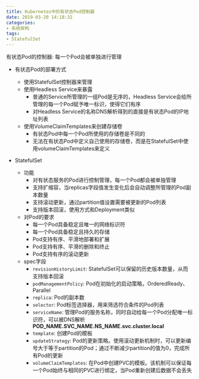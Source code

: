 ```yaml
---
title: Kubernetes中的有状态Pod控制器
date: 2019-03-20 14:18:32
categories: 
- 系统架构
tags: 
- StatefulSet
---
```


有状态Pod的控制器: 每一个Pod会被单独进行管理

- 有状态Pod的部署方式
  - 使用StatefulSet控制器来管理
  - 使用Headless Service来暴露
    - 普通的Service所管理的一组Pod是无序的，Headless Service会给所管理的每一个Pod赋予唯一标识，使得它们有序
    - 对Headless Service的名称DNS解析得到的直接是有状态Pod的IP地址列表
  - 使用VolumeClaimTemplates来创建存储卷
    - 有状态Pod中每一个Pod所使用的存储卷是不同的
    - 无法在有状态Pod中定义自己使用的存储卷，而是在StatefulSet中使用volumeClaimTemplates来定义

- StatefulSet
  - 功能
    - 对有状态服务的Pod进行控制管理，每一个Pod都会被单独管理
    - 支持扩缩容，当replicas字段值发生变化后会自动调整所管理的Pod副本数量
    - 支持滚动更新，通过partition值设置需要被更新的Pod列表
    - 支持版本回滚，使用方式和Deployment类似
  - 对Pod的要求
    - 每一个Pod具备稳定且唯一的网络标识符
    - 每一个Pod具备稳定且持久的存储
    - Pod支持有序、平滑地部署和扩展
    - Pod支持有序、平滑的删除和终止
    - Pod支持有序的滚动更新
  - spec字段
    - `revisionHistoryLimit`: StatefulSet可以保留的历史版本数量，从而支持版本回滚
    - `podManagementPolicy`: Pod在初始化的启动策略，OrderedReady、Parallel
    - `replica`: Pod的副本数
    - `selector`: Pod标签选择器，用来筛选符合条件的Pod列表
    - `serviceName`: 管理Pod的服务名称，同时自动给每一个Pod分配唯一标识符，可以被DNS解析 **POD_NAME.SVC_NAME.NS_NAME.svc.cluster.local**
    - `template`: 创建Pod的模板
    - `updateStrategy`: Pod的更新策略。使用滚动更新机制时，可以更新编号大于等于partition的Pod；通过不断减少partition的值为0，完成所有Pod的更新
    - `volumeClaimTemplates`: 在Pod中创建PVC的模板。该机制可以保证每一个Pod始终与相同的PVC进行绑定，当Pod重新创建后数据不会丢失